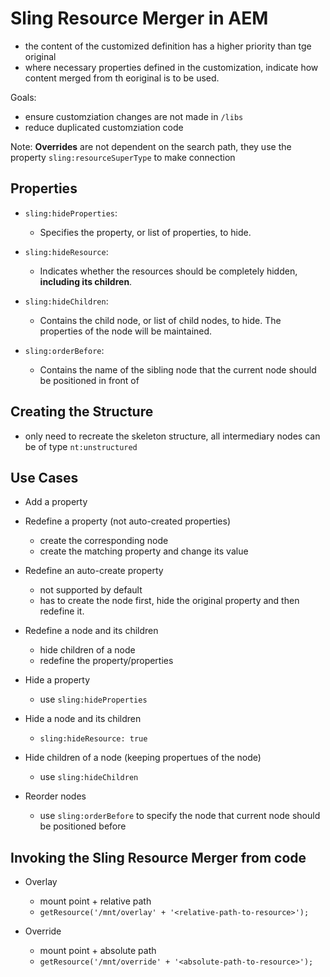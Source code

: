 # Sling Resource Merger in AEM

- the content of the customized definition has a higher priority than tge original
- where necessary properties defined in the customization, indicate how content merged from th eoriginal is to be used.

Goals:

- ensure customziation changes are not made in `/libs`
- reduce duplicated customziation code

Note: **Overrides** are not dependent on the search path, they use the property `sling:resourceSuperType` to make connection

## Properties
- `sling:hideProperties`:
	- Specifies the property, or list of properties, to hide.

- `sling:hideResource`:
	- Indicates whether the resources should be completely hidden, **including its children**.

- `sling:hideChildren`: 
	- Contains the child node, or list of child nodes, to hide. The properties of the node will be maintained.

- `sling:orderBefore`:
	- Contains the name of the sibling node that the current node should be positioned in front of

## Creating the Structure
- only need to recreate the skeleton structure, all intermediary nodes can be of type `nt:unstructured`

## Use Cases
- Add a property

- Redefine a property (not auto-created properties)
	- create the corresponding node
	- create the matching property and change its value


- Redefine an auto-create property
	- not supported by default
	- has to create the node first, hide the original property and then redefine it.

- Redefine a node and its children
	- hide children of a node
	- redefine the property/properties

- Hide a property
	- use `sling:hideProperties`

- Hide a node and its children
	- `sling:hideResource: true`

- Hide children of a node (keeping propertues of the node)
	- use `sling:hideChildren`

- Reorder nodes
	- use `sling:orderBefore` to specify the node that current node should be positioned before

## Invoking the Sling Resource Merger from code
- Overlay
	- mount point + relative path
	- `getResource('/mnt/overlay' + '<relative-path-to-resource>');`

- Override
	- mount point + absolute path
	- `getResource('/mnt/override' + '<absolute-path-to-resource>');`

